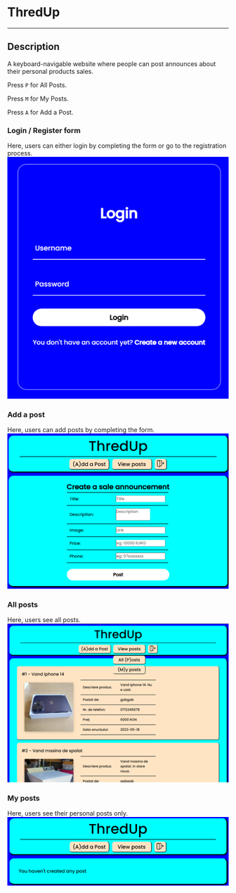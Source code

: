 # ThredUp

---
## Description
A keyboard-navigable website where people can post announces about their personal products sales.

Press `P` for All Posts.

Press `M` for My Posts.

Press `A` for Add a Post.

### Login / Register form
Here, users can either login by completing the form or go to the registration process.
<img src="pics/login.png" />

### Add a post
Here, users can add posts by completing the form.
<img src="pics/addpost.png" />

### All posts
Here, users see all posts.
<img src="pics/allposts.png" />

### My posts
Here, users see their personal posts only.
<img src="pics/myposts.png" />
